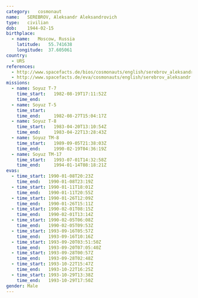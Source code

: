 ```yaml
---
category:	cosmonaut
name:	SEREBROV, Aleksandr Aleksandrovich 
type:	civilian
dob:	1944-02-15
birthplace:
  - name:	Moscow, Russia
    latitude:	55.741638
    longitude:	37.605061
country:
  - URS
references:
  - http://www.spacefacts.de/bios/cosmonauts/english/serebrov_aleksandr.htm
  - http://www.spacefacts.de/eva/cosmonauts/english/serebrov_aleksandr.htm
missions:
  - name: Soyuz T-7
    time_start:   1982-08-19T17:11:52Z
    time_end:     
  - name: Soyuz T-5
    time_start:   
    time_end:     1982-08-27T15:04:17Z
  - name: Soyuz T-8
    time_start:   1983-04-20T13:10:54Z
    time_end:     1983-04-22T13:28:43Z
  - name: Soyuz TM-8
    time_start:   1989-09-05T21:38:03Z
    time_end:     1990-02-19T04:36:19Z
  - name: Soyuz TM-17
    time_start:   1993-07-01T14:32:58Z
    time_end:     1994-01-14T08:18:21Z
evas:
  - time_start: 1990-01-08T20:23Z
    time_end:   1990-01-08T23:19Z
  - time_start: 1990-01-11T18:01Z
    time_end:   1990-01-11T20:55Z
  - time_start: 1990-01-26T12:09Z
    time_end:   1990-01-26T15:11Z
  - time_start: 1990-02-01T08:15Z
    time_end:   1990-02-01T13:14Z
  - time_start: 1990-02-05T06:08Z
    time_end:   1990-02-05T09:53Z
  - time_start: 1993-09-16T05:57Z
    time_end:   1993-09-16T10:16Z
  - time_start: 1993-09-20T03:51:50Z
    time_end:   1993-09-20T07:05:40Z
  - time_start: 1993-09-28T00:57Z
    time_end:   1993-09-28T02:48Z
  - time_start: 1993-10-22T15:47Z
    time_end:   1993-10-22T16:25Z
  - time_start: 1993-10-29T13:38Z
    time_end:   1993-10-29T17:50Z
gender:	Male
---
```

